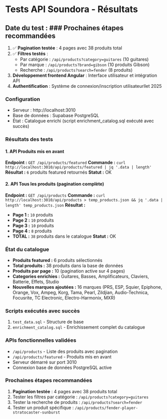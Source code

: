 # Tests API Soundora - Résultats

## Date du test : ### Prochaines étapes recommandées

1. ✅ **Pagination testée** : 4 pages avec 38 produits total
2. ✅ **Filtres testés** : 
   - Par catégorie : `/api/products?category=guitares` (10 guitares)
   - Par marque : `/api/products?brand=gibson` (10 produits Gibson)
   - Recherche : `/api/products?search=fender` (8 produits)
3. **Développement frontend Angular** : Interface utilisateur et intégration API
4. **Authentification** : Système de connexion/inscription utilisateurllet 2025

### Configuration

- Serveur : http://localhost:3010
- Base de données : Supabase PostgreSQL
- État : Catalogue enrichi (script enrichment_catalog.sql exécuté avec succès)

### Résultats des tests

#### 1. API Produits mis en avant

**Endpoint :** `GET /api/products/featured`
**Commande :** `curl http://localhost:3010/api/products/featured | jq '.data | length'`
**Résultat :** `6` produits featured retournés
**Statut :** OK

#### 2. API Tous les produits (pagination complète)

**Endpoint :** `GET /api/products`
**Commande :** `curl http://localhost:3010/api/products > temp_products.json && jq '.data | length' temp_products.json`
**Résultat :**

- **Page 1 :** `10` produits
- **Page 2 :** `10` produits
- **Page 3 :** `10` produits
- **Page 4 :** `8` produits
- **TOTAL :** `38` produits dans le catalogue
  **Statut :** OK

### État du catalogue

- **Produits featured :** 6 produits sélectionnés
- **Total produits :** 38 produits dans la base de données
- **Produits par page :** 10 (pagination active sur 4 pages)
- **Categories enrichies :** Guitares, Basses, Amplificateurs, Claviers, Batterie, Effets, Studio
- **Nouvelles marques ajoutées :** 16 marques (PRS, ESP, Squier, Epiphone, Orange, Vox, Ampeg, Korg, Tama, Pearl, Zildjian, Audio-Technica, Focusrite, TC Electronic, Electro-Harmonix, MXR)

### Scripts exécutés avec succès

1. `test_data.sql` - Structure de base
2. `enrichment_catalog.sql` - Enrichissement complet du catalogue

### APIs fonctionnelles validées

- `/api/products` - Liste des produits avec pagination
- `/api/products/featured` - Produits mis en avant
- Serveur démarré sur port 3010
- Connexion base de données PostgreSQL active

### Prochaines étapes recommandées

1.  **Pagination testée** : 4 pages avec 38 produits total
2.  Tester les filtres par catégorie : `/api/products?category=guitares`
3.  Tester la recherche de produits : `/api/products?search=fender`
4.  Tester un produit spécifique : `/api/products/fender-player-stratocaster-sunburst`

